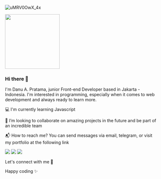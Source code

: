![uMRV0OwX_4x](https://user-images.githubusercontent.com/87930640/149263717-e8e06466-b0b1-427f-bbbd-66fc02452637.jpg)

<img height="180em" src="https://github-readme-stats.vercel.app/api?username=danuapratama&show_icons=true&hide_border=true&&count_private=true&include_all_commits=true" />  

### Hi there 👋

I'm Danu A. Pratama, junior Front-end Developer based in Jakarta - Indonesia. I'm interested in programming, especially when it comes to web development and always ready to learn more.

💻 I'm currently learning Javascript

🚀 I’m looking to collaborate on amazing projects in the future and be part of an incredible team

📬 How to reach me? You can send messages via email, telegram, or visit my portfolio at the following link

[![](https://img.shields.io/badge/-danupratama.dev@gmail.com-1fa2f2?logo=gmail&style=flat&logoColor=white)](mailto:danupratama.dev@gmail.com)
[![](https://img.shields.io/badge/-myTelegram-purple?logo=telegram&style=flat&logoColor=white)](https://t.me/danu_pratama)
[![](https://img.shields.io/badge/-myPortfolioWebsite-orange?logo=website&style=flat)](https://linktr.ee/danupratama)

Let's connect with me 👋

Happy coding ✨
